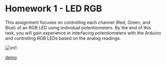 # Homework 1 - LED RGB

This assignment focuses on controlling each channel (Red, Green, and Blue)
of an RGB LED using individual potentiometers. By the end of this task,
you will gain experience in interfacing potentiometers with the Arduino and
controlling RGB LEDs based on the analog readings.

![im1](https://github.com/Radu-Antonio/IntroductionToRobotics/assets/93879460/0b5b7817-6318-457d-9490-4982be610e48)

[demo](https://www.youtube.com/watch?v=V2Z1-XqeLN0)
